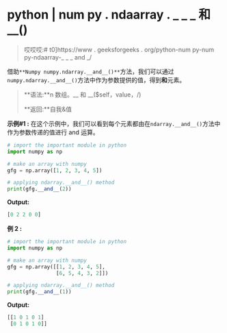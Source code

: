 # python | num py . ndaarray . _ _ _ 和 __()

> 哎哎哎:# t0]https://www . geeksforgeeks . org/python-num py-num py-ndaarray-_ _ _ and _/

借助`**Numpy numpy.ndarray.__and__()**`方法，我们可以通过`numpy.ndarray.__and__()`方法中作为参数提供的值，得到**和**元素。

> **语法:**n 数组。__ 和 __($self，value，/)
> 
> **返回:**自我&值

**示例#1 :**
在这个示例中，我们可以看到每个元素都由在`ndarray.__and__()`方法中作为参数传递的值进行 and 运算。

```py
# import the important module in python
import numpy as np

# make an array with numpy
gfg = np.array([1, 2, 3, 4, 5])

# applying ndarray.__and__() method
print(gfg.__and__(2))
```

**Output:**

```py
[0 2 2 0 0]

```

**例 2 :**

```py
# import the important module in python
import numpy as np

# make an array with numpy
gfg = np.array([[1, 2, 3, 4, 5],
                [6, 5, 4, 3, 2]])

# applying ndarray.__and__() method
print(gfg.__and__(1))
```

**Output:**

```py
[[1 0 1 0 1]
 [0 1 0 1 0]]

```